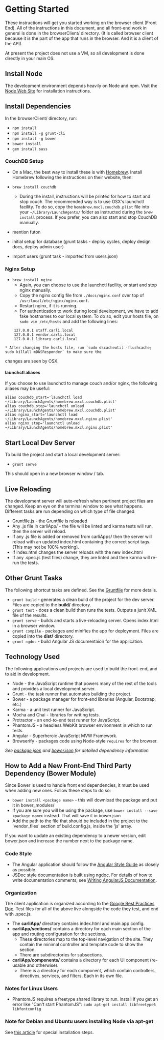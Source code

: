 # Getting Started #

These instructions will get you started working on the browser client (Front End).
All of the instructions in this document, and all front-end work in general is done in
the browserClient/ directory. (It is called browser client because it is the part of the
app that runs in the browser. And it is a client of the API).

At present the project does not use a VM, so all development is done directly in your main OS.


## Install Node ##
The development environment depends heavily on Node and npm.
Visit the [Node Web Site](http://nodejs.org/) for installation instructions.


## Install Dependencies ##
In the browserClient/ directory, run:

* `npm install`
* `npm install -g grunt-cli`
* `npm install -g bower`
* `bower install`
* `gem install sass`

### CouchDB Setup ###

* On a Mac, the best way to install these is with [Homebrew](http://brew.sh/).  Install Homebrew following the
instructions on their website, then:
* `brew install couchdb`
    * During the install, instructions will be printed for how to start and stop couch.  The recommended way is to 
use OSX's launchctl facility.  To do so, copy the `homebrew.mxcl.couchdb.plist` file into your `~/Library/LaunchAgents/`
folder as instructed during the `brew install` process.  If you prefer, you can also start and stop CouchDB manually.

* mention futon
* initial setup for database (grunt tasks - deploy cycles, deploy design docs, deploy admin user)
* Import users (grunt task - imported from users.json)

### Nginx Setup ###

* `brew install nginx`
    * Again, you can choose to use the launchctl facility, or start and stop nginx manually.
    * Copy the nginx config file from `./docs/nginx.conf` over top of `/usr/local/etc/nginx/nginx.conf`.
    * Restart nginx, if it is running.
    * For authentication to work during local development, we have to add fake hostnames to our local system. To do so, 
edit your hosts file, on `sudo vim /etc/hosts` and add the following lines:
```
    127.0.0.1 staff.carli.local
    127.0.0.1 vendor.carli.local
    127.0.0.1 library.carli.local
```
    * After changing the hosts file, run `sudo dscacheutil -flushcache; sudo killall mDNSResponder` to make sure the
changes are seen by OSX.

#### launchctl aliases ####

If you choose to use launchctl to manage couch and/or nginx, the following aliases may be useful:

```
alias couchdb_start='launchctl load ~/Library/LaunchAgents/homebrew.mxcl.couchdb.plist'
alias couchdb_stop='launchctl unload ~/Library/LaunchAgents/homebrew.mxcl.couchdb.plist'
alias nginx_start='launchctl load ~/Library/LaunchAgents/homebrew.mxcl.nginx.plist'
alias nginx_stop='launchctl unload ~/Library/LaunchAgents/homebrew.mxcl.nginx.plist'
```

## Start Local Dev Server ##
To build the project and start a local development server:
* `grunt serve`

This should open in a new browser window / tab.  
 

## Live Reloading ##
The development server will auto-refresh when pertinent project files are changed.
Keep an eye on the terminal window to see what happens. Different tasks are run depending on which type of file changed:

* Gruntfile.js - the Gruntfile is reloaded
* Any .js file in carliApp/ - the file will be linted and karma tests will run, then the server will reload.
* If any .js file is added or removed from carliApps/ then the server will reload with an updated index.html containing the correct script tags. (This may not be 100% working).
* If index.html changes the server reloads with the new index.html
* If any .spec.js (test files) change, they are linted and then karma will re-run the tests.


## Other Grunt Tasks ##
The following shortcut tasks are defined. See the [Gruntfile](../Gruntfile.js) for more details.

* `grunt build` - generates a clean build of the project for the dev server. Files are copied to the __build/__ directory.
* `grunt test` - does a clean build then runs the tests. Outputs a junit XML file of the results.
* `grunt serve` - builds and starts a live-reloading server. Opens index.html in a browser window.
* `grunt compile` - packages and minifies the app for deployment. Files are copied into the __dist/__ directory.
* `grunt ngdoc` - build Angular JS documentaion for the application.


## Technology Used ##
The following applications and projects are used to build the front-end, and to aid in development.

* Node - the JavaScript runtime that powers many of the rest of the tools and provides a local development server.
* Grunt - the task runner that automates building the project.
* Bower - a package manager for front-end libraries (Angular, Bootstrap, etc.)
* Karma - a unit test runner for JavaScript.
* Mocha and Chai - libraries for writing tests.
* Protractor - an end-to-end test runner for JavaScript.
* PhantomJS - a headless WebKit browser environment in which to run tests.
* Angular - Superheroic JavaScript MVW Framework.
* Browserify - packages code using Node-style `requires` for the browser.

_See [package.json](package.json) and [bower.json](bower.json) for detailed dependency information_


## How to Add a New Front-End Third Party Dependency (Bower Module) ##
Since Bower is used to handle front end dependencies, it must be used when adding new ones. Follow these steps to do so:

* `bower install <package name>` - this will download the package and put it in bower_modules/
* If you are sure you will be using the package, use `bower install --save <package name>` instead. That will save it in bower.json
* Add the path to the file that should be included in the project to the 'vendor_files' section of build.config.js, inside the 'js' array.

If you want to update an existing dependency to a newer version, edit bower.json and increase the number next to the package name.


### Code Style ###
* The Angular application should follow the [Angular Style Guide] as closely as possible.
* JSDoc style documentation is built using ngdoc.  For details of how to write documentation comments, see [Writing AngularJS Documentation].

### Organization ###
The client application is organized according to the [Google Best Practices Doc].
Test files for all of the above live alongside the code they test, and end with .spec.js.

* The __carliApp/__ directory contains index.html and main app config.
* __carliApp/sections/__ contains a directory for each main section of the app and routing configuration for the sections.
    * These directories map to the top-level navigation of the site. They contain the minimal controller and template code to show the section. 
    * There are subdirectories for subsections.
* __carliApp/components/__ contains a directory for each UI component (re-usable and otherwise).
    * There is a directory for each component, which contain controllers, directives, services, and filters. Each in its own file.


### Notes for Linux Users ###
* PhantomJS requires a freetype shared library to run.
Install if you get an error like "Can't start PhantomJS":
`sudo apt-get install libfreetype6 libfontconfig`


### Note for Debian and Ubuntu users installing Node via apt-get ###
See [this article](https://github.com/joyent/node/wiki/installing-node.js-via-package-manager) for special installation steps.

[Google Best Practices Doc]: https://docs.google.com/a/pixotech.com/document/d/1XXMvReO8-Awi1EZXAXS4PzDzdNvV6pGcuaF4Q9821Es/mobilebasic?pli=1
[Angular Style Guide]: https://github.com/toddmotto/angularjs-styleguide 
[Writing AngularJS Documentation]: https://github.com/angular/angular.js/wiki/Writing-AngularJS-Documentation
